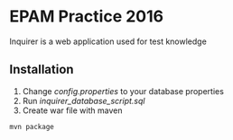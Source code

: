 # EPAM Practice 2016
Inquirer is a web application used for test knowledge

## Installation
1. Change *config.properties* to your database properties
2. Run *inquirer_database_script.sql*
3. Create war file with maven
```
mvn package
```
